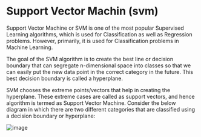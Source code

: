 # Support Vector Machin (svm)

Support Vector Machine or SVM is one of the most popular Supervised Learning algorithms, which is used for Classification as well as Regression problems. However, primarily, it is used for Classification problems in Machine Learning.


The goal of the SVM algorithm is to create the best line or decision boundary that can segregate n-dimensional space into classes so that we can easily put the new data point in the correct category in the future. This best decision boundary is called a hyperplane.

SVM chooses the extreme points/vectors that help in creating the hyperplane. These extreme cases are called as support vectors, and hence algorithm is termed as Support Vector Machine. Consider the below diagram in which there are two different categories that are classified using a decision boundary or hyperplane:

![image](https://user-images.githubusercontent.com/51235527/235447501-c9bc36cf-eea9-4cd9-99f9-45f45f7fe744.png)

